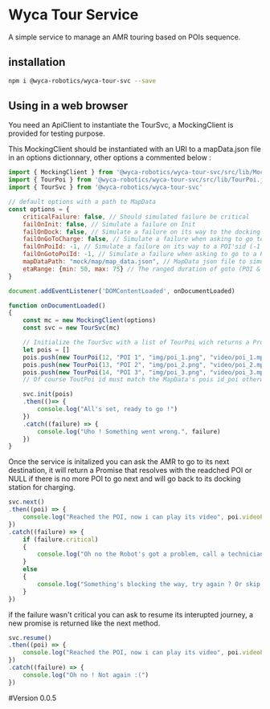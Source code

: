 # Wyca Tour Service

A simple service to manage an AMR touring based on POIs sequence.

## installation
```bash
npm i @wyca-robotics/wyca-tour-svc --save
```

## Using in a web browser

You need an ApiClient to instantiate the TourSvc, a MockingClient is provided for testing purpose.

This MockingClient should be instantiated with an URI to a mapData.json file in an options dictionnary, other options a commented below :

```js
import { MockingClient } from '@wyca-robotics/wyca-tour-svc/src/lib/MockingClient.js'
import { TourPoi } from '@wyca-robotics/wyca-tour-svc/src/lib/TourPoi.js'
import { TourSvc } from '@wyca-robotics/wyca-tour-svc'

// default options with a path to MapData
const options = {
    criticalFailure: false, // Should simulated failure be critical
    failOnInit: false, // Simulate a failure on Init
    failOnDock: false, // Simulate a failure on its way to the docking station
    failOnGoToCharge: false, // Simulate a failure when asking to go to dock
    failOnPoiId: -1, // Simulate a failure on its way to a POI'sid (-1 for none)
    failOnGotoPoiId: -1, // Simulate a failure when asking to go to a POI'sid (-1 for none)
    mapDataPath: "mock/map/map_data.json", // MapData json file to simulate the robot's current MapData
    etaRange: {min: 50, max: 75} // The ranged duration of goto (POI & Charge) actions'simulation.
}

document.addEventListener('DOMContentLoaded', onDocumentLoaded)

function onDocumentLoaded()
{
    const mc = new MockingClient(options)
    const svc = new TourSvc(mc)

    // Initialize the TourSvc with a list of TourPoi wich returns a Promise once the service is initialized
    let pois = []
    pois.push(new TourPoi(12, "POI 1", "img/poi_1.png", "video/poi_1.mp4"))
    pois.push(new TourPoi(13, "POI 2", "img/poi_2.png", "video/poi_2.mp4"))
    pois.push(new TourPoi(14, "POI 3", "img/poi_3.png", "video/poi_3.mp4"))
    // Of course ToutPoi id must match the MapData's pois id_poi otherwise it will be rejected

    svc.init(pois)
    .then(()=> {
        console.log("All's set, ready to go !")
    })
    .catch((failure) => {
        console.log("Uho ! Something went wrong.", failure)
    })
}

```



Once the service is initalized you can ask the AMR to go to its next destination, it will return a Promise that resolves with the readched POI or NULL if there is no more POI to go next and will go back to its docking station for charging.

```js
svc.next()
.then((poi) => {
    console.log("Reached the POI, now i can play its video", poi.videoPath)
})
.catch((failure) => {
    if (failure.critical)
    {
        console.log("Oh no the Robot's got a problem, call a technician !")
    }
    else
    {
        console.log("Something's blocking the way, try again ? Or skip to next POI ?")
    }
})
```
if the failure wasn't critical you can ask to resume its interupted journey, a new promise is returned like the next method.

```js
svc.resume()
.then((poi) => {
    console.log("Reached the POI, now i can play its video", poi.videoPath)
})
.catch((failure) => {
    console.log("Oh no ! Not again :(")
})
```

#Version
0.0.5